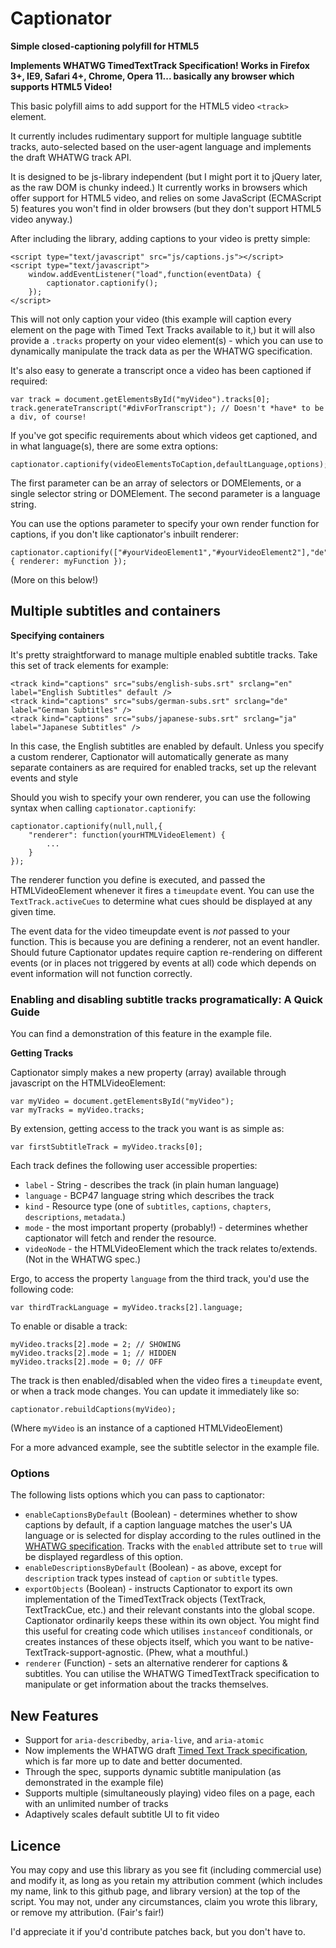 Captionator
===========

**Simple closed-captioning polyfill for HTML5**

**Implements WHATWG TimedTextTrack Specification! Works in Firefox 3+, IE9, Safari 4+, Chrome, Opera 11... basically any browser which supports HTML5 Video!**

This basic polyfill aims to add support for the HTML5 video `<track>` element.

It currently includes rudimentary support for multiple language subtitle tracks,
auto-selected based on the user-agent language and implements the draft WHATWG
track API.

It is designed to be js-library independent (but I might port it to jQuery later,
as the raw DOM is chunky indeed.) It currently works in browsers which offer support
for HTML5 video, and relies on some JavaScript (ECMAScript 5) features you won't
find in older browsers (but they don't support HTML5 video anyway.)
  
After including the library, adding captions to your video is pretty simple:

	<script type="text/javascript" src="js/captions.js"></script>
	<script type="text/javascript">
		window.addEventListener("load",function(eventData) {
			captionator.captionify();
		});
	</script>

This will not only caption your video (this example will caption every element on 
the page with Timed Text Tracks available to it,) but it will also provide a `.tracks`
property on your video element(s) - which you can use to dynamically manipulate the track
data as per the WHATWG specification.

It's also easy to generate a transcript once a video has been captioned if required:
	
	var track = document.getElementsById("myVideo").tracks[0];
	track.generateTranscript("#divForTranscript"); // Doesn't *have* to be a div, of course!

If you've got specific requirements about which videos get captioned, and in what
language(s), there are some extra options:

	captionator.captionify(videoElementsToCaption,defaultLanguage,options);

The first parameter can be an array of selectors or DOMElements, or a single selector
string or DOMElement. The second parameter is a language string.

You can use the options parameter to specify your own render function for captions, if you
don't like captionator's inbuilt renderer:

	captionator.captionify(["#yourVideoElement1","#yourVideoElement2"],"de",{ renderer: myFunction });
	
(More on this below!)

Multiple subtitles and containers
---------------------------------

**Specifying containers**

It's pretty straightforward to manage multiple enabled subtitle tracks. Take this set of track elements
for example:

	<track kind="captions" src="subs/english-subs.srt" srclang="en" label="English Subtitles" default />
	<track kind="captions" src="subs/german-subs.srt" srclang="de" label="German Subtitles" />
	<track kind="captions" src="subs/japanese-subs.srt" srclang="ja" label="Japanese Subtitles" />

In this case, the English subtitles are enabled by default. Unless you specify a custom renderer,
Captionator will automatically generate as many separate containers as are required for enabled tracks, set up
the relevant events and style

Should you wish to specify your own renderer, you can use the following syntax when calling `captionator.captionify`:

	captionator.captionify(null,null,{
		"renderer": function(yourHTMLVideoElement) {
			...
		}
	});

The renderer function you define is executed, and passed the HTMLVideoElement whenever it fires a
`timeupdate` event. You can use the `TextTrack.activeCues` to determine what cues should be displayed at any given time.

The event data for the video timeupdate event is *not* passed to your function. This is because you are defining
a renderer, not an event handler. Should future Captionator updates require caption re-rendering on different events
(or in places not triggered by events at all) code which depends on event information will not function correctly.

### Enabling and disabling subtitle tracks programatically: A Quick Guide ###

You can find a demonstration of this feature in the example file.

**Getting Tracks**

Captionator simply makes a new property (array) available through javascript on the HTMLVideoElement:

	var myVideo = document.getElementsById("myVideo");
	var myTracks = myVideo.tracks;
	
By extension, getting access to the track you want is as simple as:

	var firstSubtitleTrack = myVideo.tracks[0];
	
Each track defines the following user accessible properties:

* `label` - String - describes the track (in plain human language)
* `language` - BCP47 language string which describes the track
* `kind` - Resource type (one of `subtitles`, `captions`, `chapters`, `descriptions`, `metadata`.)
* `mode` - the most important property (probably!) - determines whether captionator will fetch and render the resource.
* `videoNode` - the HTMLVideoElement which the track relates to/extends. (Not in the WHATWG spec.)

Ergo, to access the property `language` from the third track, you'd use the following code:

	var thirdTrackLanguage = myVideo.tracks[2].language;
	
To enable or disable a track:

	myVideo.tracks[2].mode = 2; // SHOWING
	myVideo.tracks[2].mode = 1; // HIDDEN
	myVideo.tracks[2].mode = 0; // OFF

The track is then enabled/disabled when the video fires a `timeupdate` event, or when a track mode changes.
You can update it immediately like so:

	captionator.rebuildCaptions(myVideo);

(Where `myVideo` is an instance of a captioned HTMLVideoElement)

For a more advanced example, see the subtitle selector in the example file.

### Options ###

The following lists options which you can pass to captionator:

* `enableCaptionsByDefault` (Boolean) - determines whether to show captions by default, if a caption language matches the user's UA language or is selected for display according to the rules outlined in the [WHATWG specification](http://www.whatwg.org/specs/web-apps/current-work/multipage/video.html). Tracks with the `enabled` attribute set to `true` will be displayed regardless of this option.
* `enableDescriptionsByDefault` (Boolean) - as above, except for `description` track types instead of `caption` or `subtitle` types.
* `exportObjects` (Boolean) - instructs Captionator to export its own implementation of the TimedTextTrack objects (TextTrack, TextTrackCue, etc.) and their relevant constants into the global scope. Captionator ordinarily keeps these within its own object. You might find this useful for creating code which utilises `instanceof` conditionals, or creates instances of these objects itself, which you want to be native-TextTrack-support-agnostic. (Phew, what a mouthful.)
* `renderer` (Function) - sets an alternative renderer for captions & subtitles. You can utilise the WHATWG TimedTextTrack specification to manipulate or get information about the tracks themselves.


New Features
---------------

* Support for `aria-describedby`, `aria-live`, and `aria-atomic`
* Now implements the WHATWG draft [Timed Text Track specification](http://www.whatwg.org/specs/web-apps/current-work/multipage/video.html), which is far more up to date and better documented.
* Through the spec, supports dynamic subtitle manipulation (as demonstrated in the example file)
* Supports multiple (simultaneously playing) video files on a page, each with an unlimited number of tracks
* Adaptively scales default subtitle UI to fit video

Licence
----------------

You may copy and use this library as you see fit (including commercial use) and modify it, as long as you retain my attribution comment (which includes my name, link to this github page, and library version) at the top of the script. You may not, under any circumstances, claim you wrote this library, or remove my attribution. (Fair's fair!)

I'd appreciate it if you'd contribute patches back, but you don't have to.